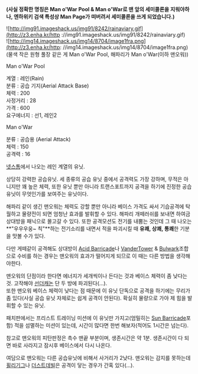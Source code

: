 **(사실 정확한 명칭은 Man o'War Pool & Man o'War로 맨 앞의 세미콜론을 지워야하나, 엔하위키 검색 특성상 Man Page가 떠버려서 세미콜론을 쓰게 되었습니다.)**

![http://img91.imageshack.us/img91/8242/rainaviary.gif](http://z3.enha.kr/http
://img91.imageshack.us/img91/8242/rainaviary.gif)  
![http://img14.imageshack.us/img14/8704/image1fra.png](http://z3.enha.kr/http:
//img14.imageshack.us/img14/8704/image1fra.png)  
(물색 작은 원형 풀장 같은 게 Man o'War Pool, 해파리가 Man o'War(이하 맨오워))

Man o'War Pool  

계열 : 레인(Rain)  
분류 : 공습 기지(Aerial Attack Base)  
체력 : 200  
사정거리 : 28  
가격 : 600  
요구에너지 : 선1, 레인2

Man o'War  

분류 : 공습용 (Aerial Attack)  
체력 : 150  
공격력 : 16

[넷스톰](%EB%84%B7%EC%8A%A4%ED%86%B0.md)에서 나오는 레인 계열의 유닛.

상당히 강력한 공습유닛. 세 종류의 공습 유닛 중에서 공격력도 가장 강하며, 무적은 아니지만 꽤 높은 체력, 또한 유닛 뿐만 아니라
트랜스포트까지 공격을 하기에 진정한 공습 유닛이 무엇인가를 보여주는 유닛이다.  

해파리 같이 생긴 맨오워는 체력도 강할 뿐만 아니라 베이스 가격도 싸서 기습공격에 탁월하고 물량전이 되면 엄청난 효과를 발휘할 수 있다.
해파리 개떼러쉬를 보내면 하여금 상대방을 패닉으로 몰고갈 수 있다. 또한 공격모션도 전기를 내뿜는 것인데 그 때 나오는 **"우우우웅~
칙"**하는 전기소리를 내면서 적을 파괴시킬 때 **유쾌, 상쾌, 통쾌**한 기분을 맛볼 수가 있다.

다만 게떼같이 공격해도 상대방이 [Acid Barricade](Acid%20Barricade.md)나 [VanderTower](Vander%20Tower.md) & [Bulwark](Bulwark.md)조합으로 수비를 하는 경우는 맨오워의
효과가 떨어지게 되므로 이 때는 다른 방법을 생각해야한다.

맨오워의 단점이라 한다면 에너지가 세개씩이나 든다는 것과 베이스 체력이 좀 낮다는 것. 고작해야
[선더캐논](Thunder%20Cannon.md) 단 두 방에 파괴된다(…).  
또한 맨오워 베이스 체력이 낮다는 점 때문에 이 유닛 단독으로 공격을 하기에는 무리가 좀 있다(사실 공습 유닛 자체로는 쉽게 공격이
안된다). 확실히 물량으로 가야 제 힘을 발휘할 수 있는 유닛.

패치판에서는 프리스트 트레이닝 미션에 이 유닛만 가지고(엄밀히는 [Sun Barricade](Sun%20Barricade.md)포함)
적을 섬멸하는 미션이 있는데, 시간이 많다면 한번 해보자(적어도 1시간은 넘는다).

참고로 맨오워의 피탄판정은 촉수 맨끝 부분이며, 생존시간은 약 1분. 생존시간이 다 되면 바로 사라지고 잠시후 베이스에서 다시 나온다.  

여담으로 맨오워는 다른 공습유닛에 비해서 사거리가 2낮다. 맨오워는 감지를 못하는데
[휠리기그](Whirlibase%20%26%20Whirligig.md)나
[더스트데빌](Devil%20Maker%20%26%20Dust%20Devil.md)은 공격이 닿는 경우가 간혹 있다(…).

